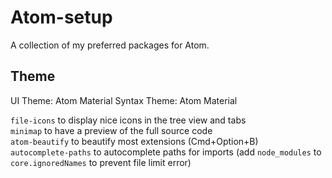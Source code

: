 # Atom-setup
A collection of my preferred packages for Atom.

## Theme
UI Theme: Atom Material
Syntax Theme: Atom Material

`file-icons` to display nice icons in the tree view and tabs  
`minimap` to have a preview of the full source code  
`atom-beautify` to beautify most extensions (Cmd+Option+B)  
`autocomplete-paths` to autocomplete paths for imports (add `node_modules` to `core.ignoredNames` to prevent file limit error)
